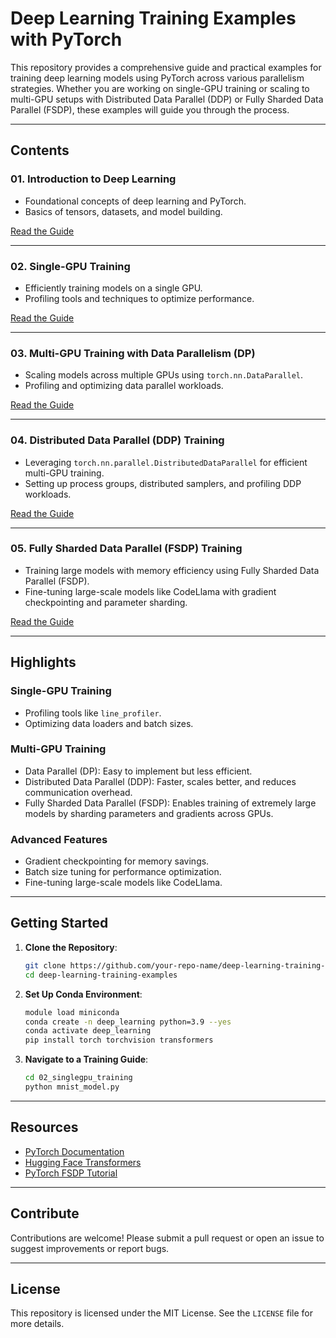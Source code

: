 # **Deep Learning Training Examples with PyTorch**

This repository provides a comprehensive guide and practical examples for training deep learning models using PyTorch across various parallelism strategies. Whether you are working on single-GPU training or scaling to multi-GPU setups with Distributed Data Parallel (DDP) or Fully Sharded Data Parallel (FSDP), these examples will guide you through the process.

---

## **Contents**

### 01. **Introduction to Deep Learning**
- Foundational concepts of deep learning and PyTorch.
- Basics of tensors, datasets, and model building.

[Read the Guide](../01_introduction_to_deeplearning/)

---

### 02. **Single-GPU Training**
- Efficiently training models on a single GPU.
- Profiling tools and techniques to optimize performance.

[Read the Guide](../02_singlegpu_training/)

---

### 03. **Multi-GPU Training with Data Parallelism (DP)**
- Scaling models across multiple GPUs using `torch.nn.DataParallel`.
- Profiling and optimizing data parallel workloads.

[Read the Guide](../03_multigpu_dp_training/)

---

### 04. **Distributed Data Parallel (DDP) Training**
- Leveraging `torch.nn.parallel.DistributedDataParallel` for efficient multi-GPU training.
- Setting up process groups, distributed samplers, and profiling DDP workloads.

[Read the Guide](../04_multigpu_ddp_training/)

---

### 05. **Fully Sharded Data Parallel (FSDP) Training**
- Training large models with memory efficiency using Fully Sharded Data Parallel (FSDP).
- Fine-tuning large-scale models like CodeLlama with gradient checkpointing and parameter sharding.

[Read the Guide](./05_multigpu_fsdp_training/)

---

## **Highlights**

### Single-GPU Training
- Profiling tools like `line_profiler`.
- Optimizing data loaders and batch sizes.

### Multi-GPU Training
- Data Parallel (DP): Easy to implement but less efficient.
- Distributed Data Parallel (DDP): Faster, scales better, and reduces communication overhead.
- Fully Sharded Data Parallel (FSDP): Enables training of extremely large models by sharding parameters and gradients across GPUs.

### Advanced Features
- Gradient checkpointing for memory savings.
- Batch size tuning for performance optimization.
- Fine-tuning large-scale models like CodeLlama.

---

## **Getting Started**

1. **Clone the Repository**:
   ```bash
   git clone https://github.com/your-repo-name/deep-learning-training-examples.git
   cd deep-learning-training-examples
   ```

2. **Set Up Conda Environment**:
   ```bash
   module load miniconda
   conda create -n deep_learning python=3.9 --yes
   conda activate deep_learning
   pip install torch torchvision transformers
   ```

3. **Navigate to a Training Guide**:
   ```bash
   cd 02_singlegpu_training
   python mnist_model.py
   ```

---

## **Resources**

- [PyTorch Documentation](https://pytorch.org/docs/)
- [Hugging Face Transformers](https://huggingface.co/docs/transformers/)
- [PyTorch FSDP Tutorial](https://pytorch.org/tutorials/intermediate/FSDP_tutorial.html)

---

## **Contribute**

Contributions are welcome! Please submit a pull request or open an issue to suggest improvements or report bugs.

---

## **License**

This repository is licensed under the MIT License. See the `LICENSE` file for more details.

